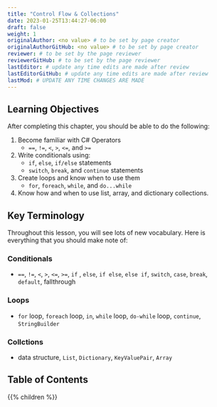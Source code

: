 ```yaml
---
title: "Control Flow & Collections"
date: 2023-01-25T13:44:27-06:00
draft: false
weight: 1
originalAuthor: <no value> # to be set by page creator
originalAuthorGitHub: <no value> # to be set by page creator
reviewer: # to be set by the page reviewer
reviewerGitHub: # to be set by the page reviewer
lastEditor: # update any time edits are made after review
lastEditorGitHub: # update any time edits are made after review
lastMod: # UPDATE ANY TIME CHANGES ARE MADE
---
```


## Learning Objectives

After completing this chapter, you should be able to do the following:
1. Become familiar with C# Operators
   - `==`, `!=`, `<`, `>`, `<=`, and `>=`
1. Write conditionals using:
   - `if`, `else`, `if/else` statements
   - `switch`, `break`, and `continue` statements
1. Create loops and know when to use them
   - `for`, `foreach`, `while`, and `do...while`
1. Know how and when to use list, array, and dictionary collections.

## Key Terminology

Throughout this lesson, you will see lots of new vocabulary. Here is everything that you should make note of:

### Conditionals
- `==`, `!=`, `<`, `>`, `<=`, `>=`, `if` , `else`, `if else`, `else if`, `switch`, `case`, `break`, `default`, fallthrough

### Loops
- `for` loop, `foreach` loop, `in`, `while` loop, `do-while` loop, `continue`, `StringBuilder`

### Collctions
- data structure, `List`, `Dictionary`, `KeyValuePair`, `Array`




## Table of Contents

{{% children %}}
